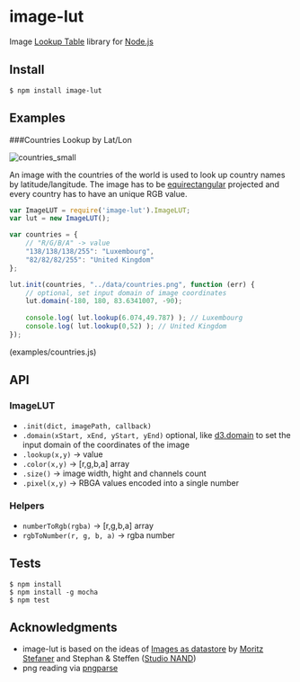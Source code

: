 image-lut
=========
Image [Lookup Table](https://en.wikipedia.org/wiki/Lookup_table) library for [Node.js](https://nodejs.org/)


Install
-------

```
$ npm install image-lut
```

Examples
--------
###Countries Lookup by Lat/Lon

![countries_small](https://cloud.githubusercontent.com/assets/480224/9385018/44742bd0-4754-11e5-8916-8e97b670cc5d.png)

An image with the countries of the world is used to look up country names by latitude/langitude. The image has to be [equirectangular](http://bl.ocks.org/mbostock/3757119) projected and every country has to have an unique RGB value.

```javascript
var ImageLUT = require('image-lut').ImageLUT;
var lut = new ImageLUT();

var countries = {
	// "R/G/B/A" -> value
	"138/138/138/255": "Luxembourg", 
	"82/82/82/255": "United Kingdom"
};

lut.init(countries, "../data/countries.png", function (err) {
	// optional, set input domain of image coordinates 
	lut.domain(-180, 180, 83.6341007, -90);
	
	console.log( lut.lookup(6.074,49.787) ); // Luxembourg
	console.log( lut.lookup(0,52) ); // United Kingdom
});
```
(examples/countries.js)


API
---
### ImageLUT
* `.init(dict, imagePath, callback)`
* `.domain(xStart, xEnd, yStart, yEnd)` optional, like [d3.domain](https://github.com/mbostock/d3/wiki/Quantitative-Scales#linear_domain) to set the input domain of the coordinates of the image 
* `.lookup(x,y)` -> value
* `.color(x,y)` -> [r,g,b,a] array
* `.size()` -> image width, hight and channels count
* `.pixel(x,y)` -> RBGA values encoded into a single number

### Helpers
* `numberToRgb(rgba)` -> [r,g,b,a] array
* `rgbToNumber(r, g, b, a)` -> rgba number

Tests
-----
```
$ npm install
$ npm install -g mocha
$ npm test
```

Acknowledgments
---------------
* image-lut is based on the ideas of [Images as datastore](http://well-formed-data.net/archives/808/images-as-datastore) by [Moritz Stefaner](http://truth-and-beauty.net/) and Stephan & Steffen ([Studio NAND](http://www.nand.io/))
* png reading via [pngparse](https://github.com/darkskyapp/pngparse)
